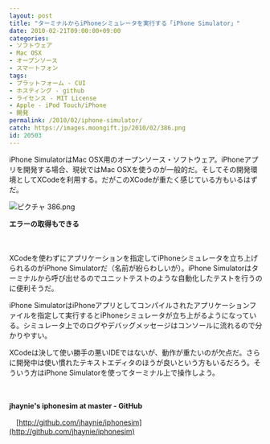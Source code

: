 ```yaml
---
layout: post
title: "ターミナルからiPhoneシミュレータを実行する「iPhone Simulator」"
date: 2010-02-21T09:00:00+09:00
categories:
- ソフトウェア
- Mac OSX
- オープンソース
- スマートフォン
tags: 
- プラットフォーム - CUI
- ホスティング - github
- ライセンス - MIT License
- Apple - iPod Touch/iPhone
- 開発
permalink: /2010/02/iphone-simulator/
catch: https://images.moongift.jp/2010/02/386.png
id: 20503
---
```

iPhone SimulatorはMac OSX用のオープンソース・ソフトウェア。iPhoneアプリを開発する場合、現状ではMac OSXを使うのが一般的だ。そしてその開発環境としてXCodeを利用する。だがこのXCodeが重たく感じている方もいるはずだ。

  

![ピクチャ 386.png](https://images.moongift.jp/2010/02/386.png)  
  
**エラーの取得もできる**

  

　

  

XCodeを使わずにアプリケーションを指定してiPhoneシミュレータを立ち上げられるのがiPhone Simulatorだ（名前が紛らわしいが）。iPhone Simulatorはターミナルから呼び出せるのでユニットテストのような自動化したテストを行うのに便利そうだ。

  
<!--more-->

iPhone SimulatorはiPhoneアプリとしてコンパイルされたアプリケーションファイルを指定して実行するとiPhoneシミュレータが立ち上がるようになっている。シミュレータ上でのログやデバッグメッセージはコンソールに流れるので分かりやすい。

  

XCodeは決して使い勝手の悪いIDEではないが、動作が重たいのが欠点だ。さらに開発中は使い慣れたテキストエディタのほうが良いという方もいるだろう。そういう方はiPhone Simulatorを使ってターミナル上で操作しよう。

  

　

  

**jhaynie's iphonesim at master - GitHub**  
  
　[http://github.com/jhaynie/iphonesim](http://github.com/jhaynie/iphonesim)

  

